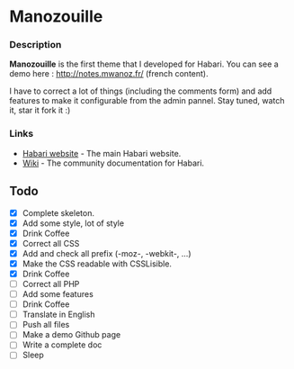 Manozouille
===========

### Description

**Manozouille** is the first theme that I developed for Habari.
You can see a demo here : http://notes.mwanoz.fr/ (french content).

I have to correct a lot of things (including the comments form) and add features to make it configurable from the admin pannel.
Stay tuned, watch it, star it fork it :)

### Links

* [Habari website](https://habariproject.org/en/) - The main Habari website.
* [Wiki](http://wiki.habariproject.org/en) - The community documentation for Habari.

## Todo 

- [x] Complete skeleton.
- [x] Add some style, lot of style
- [x] Drink Coffee
- [x] Correct all CSS
- [x] Add and check all prefix (-moz-, -webkit-, ...)
- [x] Make the CSS readable with CSSLisible.
- [x] Drink Coffee
- [ ] Correct all PHP
- [ ] Add some features
- [ ] Drink Coffee
- [ ] Translate in English
- [ ] Push all files
- [ ] Make a demo Github page
- [ ] Write a complete doc
- [ ] Sleep
